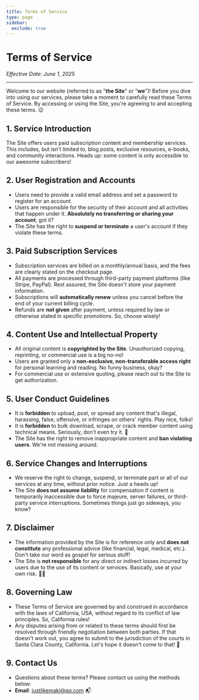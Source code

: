```yaml
---
title: Terms of Service
type: page
sidebar:
  exclude: true
---
```

# Terms of Service

*Effective Date: June 1, 2025*

---

Welcome to our website (referred to as "**the Site**" or "**we**")! Before you dive into using our services, please take a moment to carefully read these Terms of Service. By accessing or using the Site, you're agreeing to and accepting these terms. 😉

## 1. Service Introduction
The Site offers users paid subscription content and membership services. This includes, but isn't limited to, blog posts, exclusive resources, e-books, and community interactions. Heads up: some content is only accessible to our awesome subscribers!

## 2. User Registration and Accounts
*   Users need to provide a valid email address and set a password to register for an account.
*   Users are responsible for the security of their account and all activities that happen under it. **Absolutely no transferring or sharing your account**, got it?
*   The Site has the right to **suspend or terminate** a user's account if they violate these terms.

## 3. Paid Subscription Services
*   Subscription services are billed on a monthly/annual basis, and the fees are clearly stated on the checkout page.
*   All payments are processed through third-party payment platforms (like Stripe, PayPal). Rest assured, the Site doesn't store your payment information.
*   Subscriptions will **automatically renew** unless you cancel before the end of your current billing cycle.
*   Refunds are **not given** after payment, unless required by law or otherwise stated in specific promotions. So, choose wisely!

## 4. Content Use and Intellectual Property
*   All original content is **copyrighted by the Site**. Unauthorized copying, reprinting, or commercial use is a big no-no!
*   Users are granted only a **non-exclusive, non-transferable access right** for personal learning and reading. No funny business, okay?
*   For commercial use or extensive quoting, please reach out to the Site to get authorization.

## 5. User Conduct Guidelines
*   It is **forbidden** to upload, post, or spread any content that's illegal, harassing, false, offensive, or infringes on others' rights. Play nice, folks!
*   It is **forbidden** to bulk download, scrape, or crack member content using technical means. Seriously, don't even try it. 🚫
*   The Site has the right to remove inappropriate content and **ban violating users**. We're not messing around.

## 6. Service Changes and Interruptions
*   We reserve the right to change, suspend, or terminate part or all of our services at any time, without prior notice. Just a heads up!
*   The Site **does not assume liability** for compensation if content is temporarily inaccessible due to force majeure, server failures, or third-party service interruptions. Sometimes things just go sideways, you know?

## 7. Disclaimer
*   The information provided by the Site is for reference only and **does not constitute** any professional advice (like financial, legal, medical, etc.). Don't take our word as gospel for serious stuff!
*   The Site is **not responsible** for any direct or indirect losses incurred by users due to the use of its content or services. Basically, use at your own risk. 🤷‍♀️

## 8. Governing Law
*   These Terms of Service are governed by and construed in accordance with the laws of California, USA, without regard to its conflict of law principles. So, California rules!
*   Any disputes arising from or related to these terms should first be resolved through friendly negotiation between both parties. If that doesn't work out, you agree to submit to the jurisdiction of the courts in Santa Clara County, California. Let's hope it doesn't come to that! 🙏

## 9. Contact Us
*   Questions about these terms? Please contact us using the methods below:
*   **Email**: [justlikemaki@qq.com](mailto:justlikemaki@qq.com) 📬